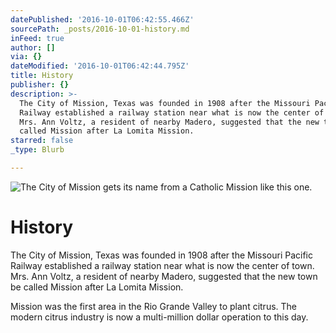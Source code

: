 ```yaml
---
datePublished: '2016-10-01T06:42:55.466Z'
sourcePath: _posts/2016-10-01-history.md
inFeed: true
author: []
via: {}
dateModified: '2016-10-01T06:42:44.795Z'
title: History
publisher: {}
description: >-
  The City of Mission, Texas was founded in 1908 after the Missouri Pacific
  Railway established a railway station near what is now the center of town.
  Mrs. Ann Voltz, a resident of nearby Madero, suggested that the new town be
  called Mission after La Lomita Mission.
starred: false
_type: Blurb

---
```

![The City of Mission gets its name from a Catholic Mission like this one.](https://the-grid-user-content.s3-us-west-2.amazonaws.com/e6043bfd-a7f0-4c73-a6cd-7a4eb57c8edf.jpg)

# History

The City of Mission, Texas was founded in 1908 after the Missouri Pacific Railway established a railway station near what is now the center of town. Mrs. Ann Voltz, a resident of nearby Madero, suggested that the new town be called Mission after La Lomita Mission.

Mission was the first area in the Rio Grande Valley to plant citrus. The modern citrus industry is now a multi-million dollar operation to this day.